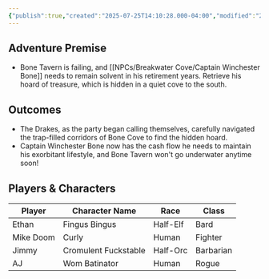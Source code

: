 ```yaml
---
{"publish":true,"created":"2025-07-25T14:10:28.000-04:00","modified":"2025-07-25T10:57:52.532-04:00","published":"2025-07-25T10:57:52.532-04:00","cssclasses":"","DM":"Jordan","Players":["Ethan","Mike Doom","Jimmy","AJ"],"Platform":"Foundry"}
---
```


## Adventure Premise
- Bone Tavern is failing, and [[NPCs/Breakwater Cove/Captain Winchester Bone]] needs to remain solvent in his retirement years. Retrieve his hoard of treasure, which is hidden in a quiet cove to the south.

## Outcomes
- The Drakes, as the party began calling themselves, carefully navigated the trap-filled corridors of Bone Cove to find the hidden hoard.
- Captain Winchester Bone now has the cash flow he needs to maintain his exorbitant lifestyle, and Bone Tavern won't go underwater anytime soon!

## Players & Characters
| Player              | Character Name       | Race      | Class     |
| ------------------- | -------------------- | --------- | --------- |
| Ethan | Fingus Bingus        | Half-Elf  | Bard      |
| Mike Doom | Curly                | Human     | Fighter   |
| Jimmy | Cromulent Fuckstable | Half-Orc  | Barbarian |
| AJ | Wom Batinator        | Human     | Rogue     |

